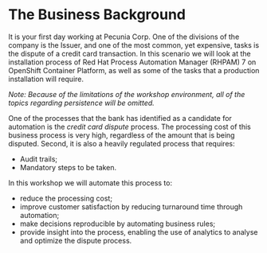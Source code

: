 # The Business Background

It is your first day working at Pecunia Corp. One of the divisions of the company is the Issuer, and one of the most common, yet expensive, tasks is the dispute of a credit card transaction.
In this scenario we will look at the installation process of Red Hat Process Automation Manager (RHPAM) 7 on OpenShift Container Platform, as well as some of the tasks that a production installation will require.

_Note: Because of the limitations of the workshop environment, all of the topics regarding persistence will be omitted._

One of the processes that the bank has identified as a candidate for automation is the _credit card dispute_ process. The processing cost of this business process is very high, regardless of the amount that is being disputed. Second, it is also a heavily regulated process that requires:

- Audit trails;
- Mandatory steps to be taken.

In this workshop we will automate this process to:
- reduce the processing cost;
- improve customer satisfaction by reducing turnaround time through automation;
- make decisions reproducible by automating business rules;
- provide insight into the process, enabling the use of analytics to analyse and optimize the dispute process.
